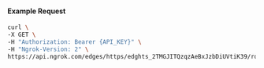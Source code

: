 <!-- Code generated for API Clients. DO NOT EDIT. -->
#### Example Request
```bash
curl \
-X GET \
-H "Authorization: Bearer {API_KEY}" \
-H "Ngrok-Version: 2" \
https://api.ngrok.com/edges/https/edghts_2TMGJITQzqzAeBxJzbDiUVtiK39/routes/edghtsrt_2TMGJR2Go2MeZLC7e5j76driaez/compression
